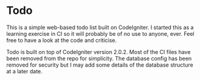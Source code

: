 Todo
====

This is a simple web-based todo list built on CodeIgniter. I started this 
as a learning exercise in CI so it will probably be of no use to anyone, 
ever. Feel free to have a look at the code and criticise.

Todo is built on top of CodeIgniter version 2.0.2. Most of the CI files 
have been removed from the repo for simplicity. The database config has 
been removed for security but I may add some details of the database structure
at a later date.